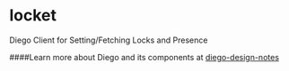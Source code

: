 locket
=====

Diego Client for Setting/Fetching Locks and Presence

####Learn more about Diego and its components at [diego-design-notes](https://github.com/cloudfoundry/diego-design-notes)
